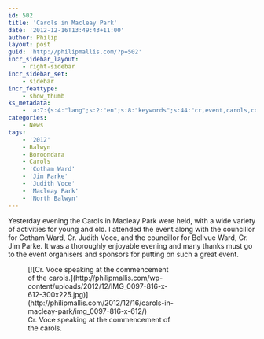 ```yaml
---
id: 502
title: 'Carols in Macleay Park'
date: '2012-12-16T13:49:43+11:00'
author: Philip
layout: post
guid: 'http://philipmallis.com/?p=502'
incr_sidebar_layout:
    - right-sidebar
incr_sidebar_set:
    - sidebar
incr_feattype:
    - show_thumb
ks_metadata:
    - 'a:7:{s:4:"lang";s:2:"en";s:8:"keywords";s:44:"cr,event,carols,councillor,evening,voce,ward";s:19:"keywords_autoupdate";i:1;s:11:"description";s:158:"Cr. Judith Voce, and the councillor for Bellvue Ward, Cr. Jim Parke. It was a thoroughly enjoyable evening and many thanks must go to the event organisers and";s:22:"description_autoupdate";i:1;s:5:"title";s:0:"";s:6:"robots";s:12:"index,follow";}'
categories:
    - News
tags:
    - '2012'
    - Balwyn
    - Boroondara
    - Carols
    - 'Cotham Ward'
    - 'Jim Parke'
    - 'Judith Voce'
    - 'Macleay Park'
    - 'North Balwyn'
---
```


Yesterday evening the Carols in Macleay Park were held, with a wide variety of activities for young and old. I attended the event along with the councillor for Cotham Ward, Cr. Judith Voce, and the councillor for Bellvue Ward, Cr. Jim Parke. It was a thoroughly enjoyable evening and many thanks must go to the event organisers and sponsors for putting on such a great event.

<figure aria-describedby="caption-attachment-505" class="wp-caption alignnone" id="attachment_505" style="width: 300px">[![Cr. Voce speaking at the commencement of the carols.](http://philipmallis.com/wp-content/uploads/2012/12/IMG_0097-816-x-612-300x225.jpg)](http://philipmallis.com/2012/12/16/carols-in-macleay-park/img_0097-816-x-612/)<figcaption class="wp-caption-text" id="caption-attachment-505">Cr. Voce speaking at the commencement of the carols.</figcaption></figure>